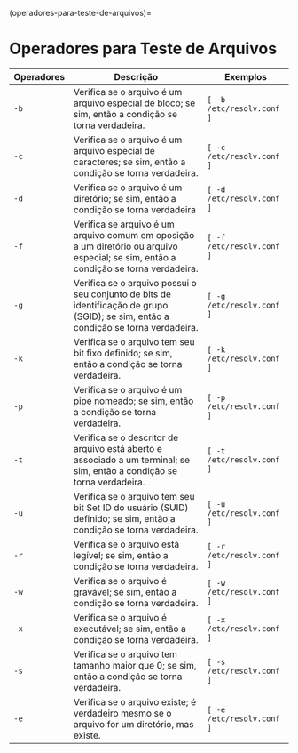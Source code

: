 (operadores-para-teste-de-arquivos)=
        
# Operadores para Teste de Arquivos

 | Operadores | Descrição                                                                                                                            | Exemplos                  |
 | ---------- | ------------------------------------------------------------------------------------------------------------------------------------ | ------------------------- |
 | `-b`       | Verifica se o arquivo é um arquivo especial de bloco; se sim, então a condição se torna verdadeira.                                  | `[ -b /etc/resolv.conf ]` |
 | `-c`       | Verifica se o arquivo é um arquivo especial de caracteres; se sim, então a condição se torna verdadeira.                             | `[ -c /etc/resolv.conf ]` |
 | `-d`       | Verifica se o arquivo é um diretório; se sim, então a condição se torna verdadeira                                                   | `[ -d /etc/resolv.conf ]` |
 | `-f`       | Verifica se arquivo é um arquivo comum em oposição a um diretório ou arquivo especial; se sim, então a condição se torna verdadeira. | `[ -f /etc/resolv.conf ]` |
 | `-g`       | Verifica se o arquivo possui o seu conjunto de bits de identificação de grupo (SGID); se sim, então a condição se torna verdadeira.  | `[ -g /etc/resolv.conf ]` |
 | `-k`       | Verifica se o arquivo tem seu bit fixo definido; se sim, então a condição se torna verdadeira.                                       | `[ -k /etc/resolv.conf ]` |
 | `-p`       | Verifica se o arquivo é um pipe nomeado; se sim, então a condição se torna verdadeira.                                               | `[ -p /etc/resolv.conf ]` |
 | `-t`       | Verifica se o descritor de arquivo está aberto e associado a um terminal; se sim, então a condição se torna verdadeira.              | `[ -t /etc/resolv.conf ]` |
 | `-u`       | Verifica se o arquivo tem seu bit Set ID do usuário (SUID) definido; se sim, então a condição se torna verdadeira.                   | `[ -u /etc/resolv.conf ]` |
 | `-r`       | Verifica se o arquivo está legível; se sim, então a condição se torna verdadeira.                                                    | `[ -r /etc/resolv.conf ]` |
 | `-w`       | Verifica se o arquivo é gravável; se sim, então a condição se torna verdadeira.                                                      | `[ -w /etc/resolv.conf ]` |
 | `-x`       | Verifica se o arquivo é executável; se sim, então a condição se torna verdadeira.                                                    | `[ -x /etc/resolv.conf ]` |
 | `-s`       | Verifica se o arquivo tem tamanho maior que 0; se sim, então a condição se torna verdadeira.                                         | `[ -s /etc/resolv.conf ]` |
 | `-e`       | Verifica se o arquivo existe; é verdadeiro mesmo se o arquivo for um diretório, mas existe.                                          | `[ -e /etc/resolv.conf ]` |
